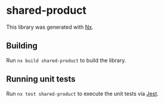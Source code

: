 # shared-product

This library was generated with [Nx](https://nx.dev).

## Building

Run `nx build shared-product` to build the library.

## Running unit tests

Run `nx test shared-product` to execute the unit tests via [Jest](https://jestjs.io).
